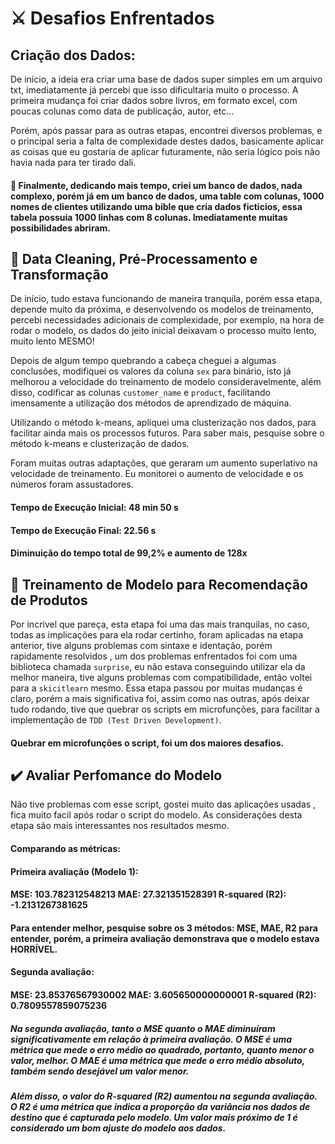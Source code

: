 # ⚔️ Desafios Enfrentados

## Criação dos Dados:
 De início, a ideia era criar uma base de dados super simples em um arquivo txt, imediatamente já percebi que isso dificultaria muito o processo.
 A primeira mudança foi criar dados sobre livros, em formato excel, com poucas colunas como data de publicação, autor, etc...

 Porém, após passar para as outras etapas, encontrei diversos problemas, e o principal seria a falta de complexidade destes dados, basicamente aplicar as coisas que eu gostaria de aplicar futuramente, não seria lógico pois não havia nada para ter tirado dali.
#### 🏁 Finalmente, dedicando mais tempo, criei um banco de dados, nada complexo, porém já em um banco de dados, uma table com colunas, 1000 nomes de clientes utilizando uma bible que cria dados ficticios, essa tabela possuia 1000 linhas com 8 colunas. Imediatamente muitas possibilidades abriram.

## 🧹 Data Cleaning, Pré-Processamento e Transformação
 De início, tudo estava funcionando de maneira tranquila, porém essa etapa, depende muito da próxima, e desenvolvendo os modelos de treinamento, percebi necessidades adicionais de complexidade, por exemplo, na hora de rodar o modelo, os dados do jeito inicial deixavam o processo muito lento, muito lento MESMO!

Depois de algum tempo quebrando a cabeça cheguei a algumas conclusões, modifiquei os valores da coluna `sex` para binário, isto já melhorou a velocidade do treinamento de modelo consideravelmente, além disso, codificar as colunas `customer_name` e `product`, facilitando imensamente a utilização dos métodos de aprendizado de máquina.

Utilizando o método k-means, apliquei uma clusterização nos dados, para facilitar ainda mais os processos futuros. Para saber mais, pesquise sobre o método k-means e clusterização de dados.

Foram muitas outras adaptações, que geraram um aumento superlativo na velocidade de treinamento.
Eu monitorei o aumento de velocidade e os números foram assustadores.
#### Tempo de Execução Inicial: 48 min 50 s
#### Tempo de Execução Final: 22.56 s
#### Diminuição do tempo total de 99,2% e aumento de 128x

## 🤖 Treinamento de Modelo para Recomendação de Produtos
Por incrivel que pareça, esta etapa foi uma das mais tranquilas, no caso, todas as implicações para ela rodar certinho, foram aplicadas na etapa anterior, tive alguns problemas com sintaxe e identação, porém rapidamente resolvidos
, um dos problemas enfrentados foi com uma biblioteca chamada `surprise`, eu não estava conseguindo utilizar ela da melhor maneira, tive alguns problemas com compatibilidade, então voltei para a `skicitlearn` mesmo.
Essa etapa passou por muitas mudanças é claro, porém a mais significativa foi, assim como nas outras, após deixar tudo rodando, tive que quebrar os scripts em microfunções, para facilitar a implementação de `TDD (Test Driven Development)`.

#### Quebrar em microfunções o script, foi um dos maiores desafios.

## ✔️ Avaliar Perfomance do Modelo
Não tive problemas com esse script, gostei muito das aplicações usadas , fica muito facil após rodar o script do modelo. As considerações desta etapa são mais interessantes nos resultados mesmo.

#### Comparando as métricas:

#### Primeira avaliação (Modelo 1):

#### MSE: 103.782312548213  MAE: 27.321351528391  R-squared (R2): -1.2131267381625
#### Para entender melhor, pesquise sobre os 3 métodos: MSE, MAE, R2 para entender, porém, a primeira avaliação demonstrava que o modelo estava HORRÍVEL.
#### Segunda avaliação: 
#### MSE: 23.85376567930002  MAE: 3.605650000000001  R-squared (R2): 0.7809557859075236

##### Na segunda avaliação, tanto o MSE quanto o MAE diminuíram significativamente em relação à primeira avaliação. O MSE é uma métrica que mede o erro médio ao quadrado, portanto, quanto menor o valor, melhor. O MAE é uma métrica que mede o erro médio absoluto, também sendo desejável um valor menor.

##### Além disso, o valor do R-squared (R2) aumentou na segunda avaliação. O R2 é uma métrica que indica a proporção da variância nos dados de destino que é capturada pelo modelo. Um valor mais próximo de 1 é considerado um bom ajuste do modelo aos dados.




